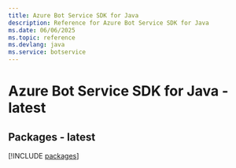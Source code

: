 ```yaml
---
title: Azure Bot Service SDK for Java
description: Reference for Azure Bot Service SDK for Java
ms.date: 06/06/2025
ms.topic: reference
ms.devlang: java
ms.service: botservice
---
```

# Azure Bot Service SDK for Java - latest
## Packages - latest
[!INCLUDE [packages](bot-service-index.md)]